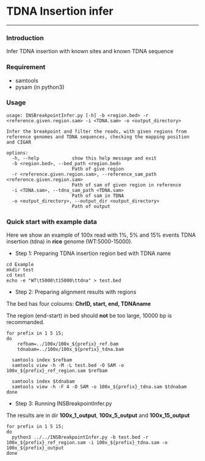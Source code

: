 # TDNA Insertion infer

---
### Introduction
Infer TDNA insertion with known sites and known TDNA sequence

### Requirement
* samtools
* pysam (in python3)

### Usage
```shell
usage: INSBreakpointInfer.py [-h] -b <region.bed> -r <reference.given.region.sam> -i <TDNA.sam> -o <output_directory>

Infer the breakpoint and filter the reads, with given regions from reference genomes and TDNA sequences, checking the mapping position and CIGAR

options:
  -h, --help            show this help message and exit
  -b <region.bed>, --bed_path <region.bed>
                        Path of give region
  -r <reference.given.region.sam>, --reference_sam_path <reference.given.region.sam>
                        Path of sam of given region in reference
  -i <TDNA.sam>, --tdna_sam_path <TDNA.sam>
                        Path of sam in TDNA
  -o <output_directory>, --output_dir <output_directory>
                        Path of output
```
### Quick start with example data
Here we show an example of 100x read with 1%, 5% and 15% events TDNA insertion (tdna) in **rice** genome (WT:5000-15000).
* Step 1: Preparing TDNA insertion region bed with TDNA name
```shell
cd Example
mkdir test
cd test
echo -e "WT\t5000\t15000\ttdna" > test.bed
```

* Step 2: Preparing alignment results with regions

The bed has four coloums: **ChrID, start, end, TDNAname**

The region (end-start) in bed should **not** be too large, 10000 bp is recommanded.
```shell
for prefix in 1 5 15;
do
    refbam=../100x/100x_${prefix}_ref.bam
    tdnabam=../100x/100x_${prefix}_tdna.bam

  samtools index $refbam
  samtools view -h -M -L test.bed -O SAM -o 100x_${prefix}_ref_region.sam $refbam

  samtools index $tdnabam
  samtools view -h -F 4 -O SAM -o 100x_${prefix}_tdna.sam $tdnabam
done
```

* Step 3: Running INSBreakpointInfer.py

The results are in dir **100x_1_output**, **100x_5_output** and **100x_15_output**
```shell
for prefix in 1 5 15;
do
  python3 ../../INSBreakpointInfer.py -b test.bed -r 100x_${prefix}_ref_region.sam -i 100x_${prefix}_tdna.sam -o 100x_${prefix}_output
done
```
